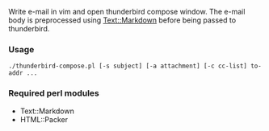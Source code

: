 Write e-mail in vim and open thunderbird compose window. The e-mail body is
preprocessed using
[Text::Markdown](http://search.cpan.org/~bobtfish/Text-Markdown-1.000031/lib/Text/Markdown.pm)
before being passed to thunderbird.

### Usage

	./thunderbird-compose.pl [-s subject] [-a attachment] [-c cc-list] to-addr ...

### Required perl modules

- Text::Markdown
- HTML::Packer
